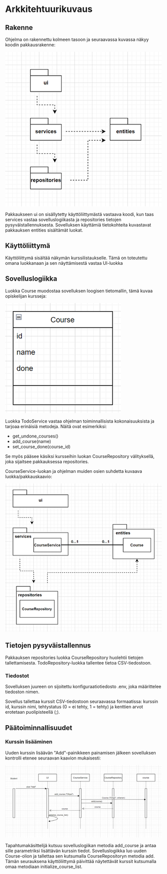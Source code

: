 # Arkkitehtuurikuvaus

## Rakenne

Ohjelma on rakennettu kolmeen tasoon ja seuraavassa kuvassa näkyy koodin pakkausrakenne:

![](/dokumentaatio/kuvat/Pakkauskaavio.png)

Pakkaukseen ui on sisällytetty käyttöliittymästä vastaava koodi, kun taas services vastaa sovelluslogiikasta ja repositories tietojen pysyväistallennuksesta. Sovelluksen käyttämiä tietokohteita kuvastavat pakkauksen entities sisältämät luokat.


## Käyttöliittymä

Käyttöliittymä sisältää näkymän kurssilistaukselle. Tämä on toteutettu omana luokkanaan ja sen näyttämisestä vastaa UI-luokka


## Sovelluslogiikka

Luokka Course muodostaa sovelluksen loogisen tietomallin, tämä kuvaa opiskelijan kursseja:

![](/dokumentaatio/kuvat/Sovelluslogiikka_2.png)

Luokka TodoService vastaa ohjelman toiminnallisista kokonaisuuksista ja tarjoaa erinäisiä metodeja. Näitä ovat esimerkiksi:
- get_undone_courses()
- add_course(name)
- set_course_done(course_id)

Se myös pääsee käsiksi kursseihin luokan CourseRepository välityksellä, joka sijaitsee pakkauksessa repositories.

CourseService-luokan ja ohjelman muiden osien suhdetta kuvaava luokka/pakkauskaavio:

![](/dokumentaatio/kuvat/Pakkaus_Sovelluskaavio_1.png)


## Tietojen pysyväistallennus

Pakkauksen repositories luokka CourseRepository huolehtii tietojen tallettamisesta. TodoRepository-luokka tallentee tietoa CSV-tiedostoon.

### Tiedostot

Sovelluksen juureen on sijoitettu konfiguraatiotiedosto .env, joka määrittelee tiedoston nimen.

Sovellus tallettaa kurssit CSV-tiedostoon seuraavassa formaatissa: kurssin id, kurssin nimi, tehtystatus (0 = ei tehty, 1 = tehty) ja kenttien arvot erotetaan puolipisteellä (;).


## Päätoiminnallisuudet

### Kurssin lisääminen

Uuden kurssin lisäävän "Add"-painikkeen painamisen jälkeen sovelluksen kontrolli etenee seuraavan kaavion mukaisesti:

![](/dokumentaatio/kuvat/Sekvenssikaavio.png)

Tapahtumakäsittelijä kutsuu sovelluslogiikan metodia add_course ja antaa sille parametriksi lisättävän kurssin tiedot. Sovelluslogiikka luo uuden Course-olion ja tallettaa sen kutsumalla CourseRepositoryn metodia add. Tämän seurauksena käyttöliittymä päivittää näytettävät kurssit kutsumalla omaa metodiaan initialize_course_list.

